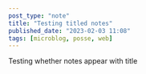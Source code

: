 ```yaml
---
post_type: "note" 
title: "Testing titled notes"
published_date: "2023-02-03 11:08"
tags: [microblog, posse, web]
---
```


Testing whether notes appear with title 
